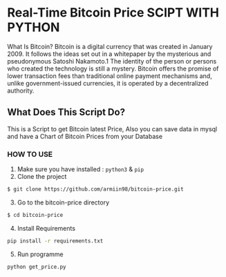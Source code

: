 # Real-Time Bitcoin Price SCIPT WITH PYTHON

What Is Bitcoin?
Bitcoin is a digital currency that was created in January 2009. It follows the ideas set out in a whitepaper by the mysterious and pseudonymous Satoshi Nakamoto.1﻿ The identity of the person or persons who created the technology is still a mystery. Bitcoin offers the promise of lower transaction fees than traditional online payment mechanisms and, unlike government-issued currencies, it is operated by a decentralized authority.

## What Does This Script Do?

This is a Script to get Bitcoin latest Price,
Also you can save data in mysql and have a Chart of Bitcoin Prices from your Database

### HOW TO USE

1. Make sure you have installed : `python3` & `pip`
2. Clone the project     
```sh
$ git clone https://github.com/armiin98/bitcoin-price.git
```       
3. Go to the bitcoin-price directory  
```sh
$ cd bitcoin-price
```
4. Install Requirements
```sh
pip install -r requirements.txt
```
5. Run programme
```sh
python get_price.py
```
